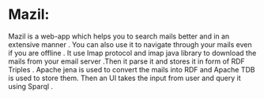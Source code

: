 Mazil:
=====

Mazil is a web-app which helps you to search mails better and in an extensive manner . You can also use it to navigate through your mails even if you are offline . It use Imap protocol and imap java library to download the mails from your email server .Then it parse it and stores it  in form of RDF Triples . Apache jena is used to convert the mails into RDF and Apache TDB is used to store them. Then an UI takes the input from  user and query it using Sparql .
